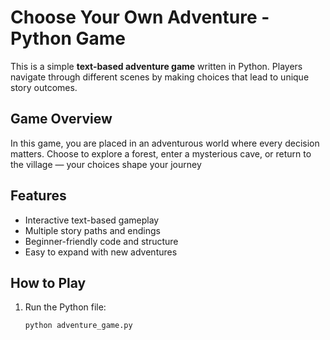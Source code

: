 # Choose Your Own Adventure - Python Game

This is a simple **text-based adventure game** written in Python. Players navigate through different scenes by making choices that lead to unique story outcomes.


## Game Overview

In this game, you are placed in an adventurous world where every decision matters. Choose to explore a forest, enter a mysterious cave, or return to the village — your choices shape your journey


## Features

- Interactive text-based gameplay
- Multiple story paths and endings
- Beginner-friendly code and structure
- Easy to expand with new adventures


## How to Play

1. Run the Python file:

   ```bash
   python adventure_game.py
